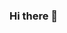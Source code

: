 ### Hi there 👋

<!--
**OmarAbdullwahhab/OmarAbdullwahhab** is a ✨ _special_ ✨ repository because its `README.md` (this file) appears on your GitHub profile.

Here are some ideas to get you started:

- 🔭 I’m currently working on ...
- 🌱 I’m currently learning ...
- 👯 I’m looking to collaborate on C# | Java Applications. 
- 🤔 I’m looking for help with ...
- 💬 Ask me about any thing.
- 📫 How to reach me: ....
- 😄 Pronouns: ...
- ⚡ Fun fact: ...
-->
